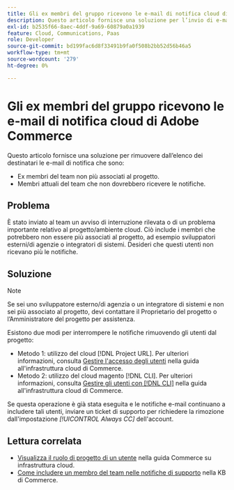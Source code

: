 ```yaml
---
title: Gli ex membri del gruppo ricevono le e-mail di notifica cloud di Adobe Commerce
description: Questo articolo fornisce una soluzione per l’invio di e-mail di notifica sull’infrastruttura cloud di Adobe Commerce ai membri del team precedente.
exl-id: b2535f66-8aec-4ddf-9a69-60879a0a1939
feature: Cloud, Communications, Paas
role: Developer
source-git-commit: bd199fac6d8f33491b9fa0f508b2bb52d56b46a5
workflow-type: tm+mt
source-wordcount: '279'
ht-degree: 0%

---
```


# Gli ex membri del gruppo ricevono le e-mail di notifica cloud di Adobe Commerce

Questo articolo fornisce una soluzione per rimuovere dall’elenco dei destinatari le e-mail di notifica che sono:

* Ex membri del team non più associati al progetto.
* Membri attuali del team che non dovrebbero ricevere le notifiche.

## Problema

È stato inviato al team un avviso di interruzione rilevata o di un problema importante relativo al progetto/ambiente cloud. Ciò include i membri che potrebbero non essere più associati al progetto, ad esempio sviluppatori esterni/di agenzie o integratori di sistemi. Desideri che questi utenti non ricevano più le notifiche.

## Soluzione

>[!NOTE]
>
>Se sei uno sviluppatore esterno/di agenzia o un integratore di sistemi e non sei più associato al progetto, devi contattare il Proprietario del progetto o l’Amministratore del progetto per assistenza.

Esistono due modi per interrompere le notifiche rimuovendo gli utenti dal progetto:

* Metodo 1: utilizzo del cloud [!DNL Project URL]. Per ulteriori informazioni, consulta [Gestire l&#39;accesso degli utenti](https://experienceleague.adobe.com/docs/commerce-cloud-service/user-guide/project/user-access.html?lang=it) nella guida all&#39;infrastruttura cloud di Commerce.
* Metodo 2: utilizzo del cloud magento [!DNL CLI]. Per ulteriori informazioni, consulta [Gestire gli utenti con  [!DNL CLI]](https://experienceleague.adobe.com/docs/commerce-cloud-service/user-guide/project/user-access.html?lang=it#manage-users-with-the-cli) nella guida all&#39;infrastruttura cloud di Commerce.

Se questa operazione è già stata eseguita e le notifiche e-mail continuano a includere tali utenti, inviare un ticket di supporto per richiedere la rimozione dall&#39;impostazione *[!UICONTROL Always CC]* dell&#39;account.

## Lettura correlata

* [Visualizza il ruolo di progetto di un utente](https://experienceleague.adobe.com/docs/commerce-cloud-service/user-guide/project/user-access.html?lang=it#view-a-user&?lang=it#39;s-project-role) nella guida Commerce su infrastruttura cloud.
* [Come includere un membro del team nelle notifiche di supporto](https://experienceleague.adobe.com/docs/commerce-knowledge-base/kb/how-to/how-to-include-a-team-member-in-support-notifications.html?lang=it) nella KB di Commerce.
